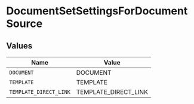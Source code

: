 # DocumentSetSettingsForDocumentSource


## Values

| Name                   | Value                  |
| ---------------------- | ---------------------- |
| `DOCUMENT`             | DOCUMENT               |
| `TEMPLATE`             | TEMPLATE               |
| `TEMPLATE_DIRECT_LINK` | TEMPLATE_DIRECT_LINK   |